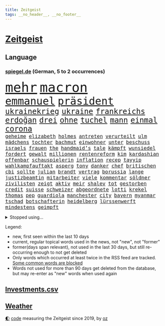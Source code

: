 ```yaml
---
title: Zeitgeist
tags: __no_header__, __no_footer__
---
```


# [Zeitgeist](https://oliz.io/zeitgeist/)

## Language

<h3><a href="https://www.spiegel.de" target="_blank">spiegel.de</a> (German, 5 to 2 occurrences)</h3>
<p style="font-family:monospace">
<span style="font-size:32pt"><a href="news_links.html#mehr" class="current">mehr</a></span>
<span style="font-size:32pt"><a href="news_links.html#macron" class="current">macron</a></span>
<br>
<span style="font-size:25pt"><a href="news_links.html#emmanuel" class="current">emmanuel</a></span>
<span style="font-size:25pt"><a href="news_links.html#präsident" class="current">präsident</a></span>
<br>
<span style="font-size:18pt"><a href="news_links.html#ukrainekrieg" class="current">ukrainekrieg</a></span>
<span style="font-size:18pt"><a href="news_links.html#ukraine" class="current">ukraine</a></span>
<span style="font-size:18pt"><a href="news_links.html#frankreichs" class="current">frankreichs</a></span>
<span style="font-size:18pt"><a href="news_links.html#erdoğan" class="current">erdoğan</a></span>
<span style="font-size:18pt"><a href="news_links.html#drei" class="current">drei</a></span>
<span style="font-size:18pt"><a href="news_links.html#ohne" class="current">ohne</a></span>
<span style="font-size:18pt"><a href="news_links.html#tuchel" class="current">tuchel</a></span>
<span style="font-size:18pt"><a href="news_links.html#mann" class="current">mann</a></span>
<span style="font-size:18pt"><a href="news_links.html#einmal" class="current">einmal</a></span>
<span style="font-size:18pt"><a href="news_links.html#corona" class="current">corona</a></span>
<br>
<span style="font-size:12pt"><a href="news_links.html#geheime" class="current">geheime</a></span>
<span style="font-size:12pt"><a href="news_links.html#elizabeth" class="current">elizabeth</a></span>
<span style="font-size:12pt"><a href="news_links.html#holmes" class="current">holmes</a></span>
<span style="font-size:12pt"><a href="news_links.html#antreten" class="current">antreten</a></span>
<span style="font-size:12pt"><a href="news_links.html#verurteilt" class="current">verurteilt</a></span>
<span style="font-size:12pt"><a href="news_links.html#ulm" class="current">ulm</a></span>
<span style="font-size:12pt"><a href="news_links.html#mädchens" class="current">mädchens</a></span>
<span style="font-size:12pt"><a href="news_links.html#tochter" class="current">tochter</a></span>
<span style="font-size:12pt"><a href="news_links.html#bachmut" class="current">bachmut</a></span>
<span style="font-size:12pt"><a href="news_links.html#einwohner" class="current">einwohner</a></span>
<span style="font-size:12pt"><a href="news_links.html#unter" class="current">unter</a></span>
<span style="font-size:12pt"><a href="news_links.html#beschuss" class="current">beschuss</a></span>
<span style="font-size:12pt"><a href="news_links.html#israels" class="current">israels</a></span>
<span style="font-size:12pt"><a href="news_links.html#frauen" class="current">frauen</a></span>
<span style="font-size:12pt"><a href="news_links.html#the" class="current">the</a></span>
<span style="font-size:12pt"><a href="news_links.html#handmaid’s" class="new">handmaid’s</a></span>
<span style="font-size:12pt"><a href="news_links.html#tale" class="new">tale</a></span>
<span style="font-size:12pt"><a href="news_links.html#kämpft" class="current">kämpft</a></span>
<span style="font-size:12pt"><a href="news_links.html#wunsiedel" class="new">wunsiedel</a></span>
<span style="font-size:12pt"><a href="news_links.html#fordert" class="current">fordert</a></span>
<span style="font-size:12pt"><a href="news_links.html#gewalt" class="current">gewalt</a></span>
<span style="font-size:12pt"><a href="news_links.html#millionen" class="current">millionen</a></span>
<span style="font-size:12pt"><a href="news_links.html#rentenreform" class="current">rentenreform</a></span>
<span style="font-size:12pt"><a href="news_links.html#kim" class="current">kim</a></span>
<span style="font-size:12pt"><a href="news_links.html#kardashian" class="current">kardashian</a></span>
<span style="font-size:12pt"><a href="news_links.html#offenbar" class="current">offenbar</a></span>
<span style="font-size:12pt"><a href="news_links.html#schauspielerin" class="current">schauspielerin</a></span>
<span style="font-size:12pt"><a href="news_links.html#inflation" class="current">inflation</a></span>
<span style="font-size:12pt"><a href="news_links.html#recep" class="current">recep</a></span>
<span style="font-size:12pt"><a href="news_links.html#tayyip" class="current">tayyip</a></span>
<span style="font-size:12pt"><a href="news_links.html#wahlkampfauftakt" class="current">wahlkampfauftakt</a></span>
<span style="font-size:12pt"><a href="news_links.html#asperg" class="new">asperg</a></span>
<span style="font-size:12pt"><a href="news_links.html#tony" class="current">tony</a></span>
<span style="font-size:12pt"><a href="news_links.html#danker" class="new">danker</a></span>
<span style="font-size:12pt"><a href="news_links.html#chef" class="current">chef</a></span>
<span style="font-size:12pt"><a href="news_links.html#britischen" class="current">britischen</a></span>
<span style="font-size:12pt"><a href="news_links.html#cbi" class="new">cbi</a></span>
<span style="font-size:12pt"><a href="news_links.html#sollte" class="current">sollte</a></span>
<span style="font-size:12pt"><a href="news_links.html#julian" class="current">julian</a></span>
<span style="font-size:12pt"><a href="news_links.html#brandt" class="current">brandt</a></span>
<span style="font-size:12pt"><a href="news_links.html#vertrag" class="current">vertrag</a></span>
<span style="font-size:12pt"><a href="news_links.html#borussia" class="current">borussia</a></span>
<span style="font-size:12pt"><a href="news_links.html#lange" class="current">lange</a></span>
<span style="font-size:12pt"><a href="news_links.html#justizbeamtin" class="new">justizbeamtin</a></span>
<span style="font-size:12pt"><a href="news_links.html#mitarbeiter" class="current">mitarbeiter</a></span>
<span style="font-size:12pt"><a href="news_links.html#viele" class="current">viele</a></span>
<span style="font-size:12pt"><a href="news_links.html#kommentar" class="current">kommentar</a></span>
<span style="font-size:12pt"><a href="news_links.html#söldner" class="new">söldner</a></span>
<span style="font-size:12pt"><a href="news_links.html#zivilisten" class="current">zivilisten</a></span>
<span style="font-size:12pt"><a href="news_links.html#zeigt" class="current">zeigt</a></span>
<span style="font-size:12pt"><a href="news_links.html#aktiv" class="current">aktiv</a></span>
<span style="font-size:12pt"><a href="news_links.html#meir" class="new">meir</a></span>
<span style="font-size:12pt"><a href="news_links.html#shalev" class="new">shalev</a></span>
<span style="font-size:12pt"><a href="news_links.html#tot" class="current">tot</a></span>
<span style="font-size:12pt"><a href="news_links.html#gestorben" class="current">gestorben</a></span>
<span style="font-size:12pt"><a href="news_links.html#credit" class="current">credit</a></span>
<span style="font-size:12pt"><a href="news_links.html#suisse" class="current">suisse</a></span>
<span style="font-size:12pt"><a href="news_links.html#schweizer" class="current">schweizer</a></span>
<span style="font-size:12pt"><a href="news_links.html#abgeordnete" class="current">abgeordnete</a></span>
<span style="font-size:12pt"><a href="news_links.html#lotti" class="new">lotti</a></span>
<span style="font-size:12pt"><a href="news_links.html#krekel" class="new">krekel</a></span>
<span style="font-size:12pt"><a href="news_links.html#thomas" class="current">thomas</a></span>
<span style="font-size:12pt"><a href="news_links.html#pep" class="current">pep</a></span>
<span style="font-size:12pt"><a href="news_links.html#guardiola" class="current">guardiola</a></span>
<span style="font-size:12pt"><a href="news_links.html#manchester" class="current">manchester</a></span>
<span style="font-size:12pt"><a href="news_links.html#city" class="current">city</a></span>
<span style="font-size:12pt"><a href="news_links.html#bayern" class="current">bayern</a></span>
<span style="font-size:12pt"><a href="news_links.html#myanmar" class="current">myanmar</a></span>
<span style="font-size:12pt"><a href="news_links.html#tschad" class="new">tschad</a></span>
<span style="font-size:12pt"><a href="news_links.html#botschafterin" class="current">botschafterin</a></span>
<span style="font-size:12pt"><a href="news_links.html#heidelberg" class="current">heidelberg</a></span>
<span style="font-size:12pt"><a href="news_links.html#lürssenwerft" class="new">lürssenwerft</a></span>
<span style="font-size:12pt"><a href="news_links.html#mindestens" class="current">mindestens</a></span>
<span style="font-size:12pt"><a href="news_links.html#geimpft" class="new">geimpft</a></span>
</p>
<details>
<summary>Stopped using...</summary>
<p class="former" style="font-size:12pt">
erfahrung(902) glück(902) siegt(902) reformen(901) diskutieren(900) erneute(900) landtag(900) erfahrungen(899) gerhard(899) is(899) landkreis(899) quarantäne(899) cdupolitiker(898) co₂(898) tweet(898) verlief(898) bielefeld(897) gestartet(897) gestohlen(897) neuem(897) positionen(897) provinz(897) verhängte(897) vorsitzenden(897) walter(897) ausnahmezustand(896) comeback(896) mord(896) vergewaltigung(896) 75(895) altes(895) coronainfektion(895) meghan(895) programm(895) stars(895) toni(895) tschechien(895) verbraucherschützer(895) verhängt(895) vorübergehend(895) wehren(895) beschluss(894) mütter(894) rote(894) steigenden(894) tier(894) 33(893) aufmerksamkeit(893) beobachten(893) falsch(893) folgte(893) innenministerium(893) länge(893) meldete(893) nutzte(893) party(893) blockiert(892) dachte(892) heftig(892) konflikte(892) pressestimmen(892) rechtsextreme(892) spanier(892) 12(891) bestätigen(891) bundesrepublik(891) einzug(891) gemeinden(891) international(891) united(891) einstigen(890) höher(890) kultur(890) mangelt(890) verunglückt(890) besitzer(889) elektroauto(889) engagement(889) präsidentschaftswahl(889) sport(889) sports(889) werbung(889) demonstrationen(888) enthüllt(888) europäischer(888) kaputt(888) kleines(888) minute(888) karte(887) auskunft(886) bundestagswahl(886) entsetzen(886) miteinander(884) unseren(884) feuerwehrleute(883) selben(883) gering(882) hielten(882) 11(881) signalisiert(881) tiefen(881) band(880) gesamten(880) halb(880) mehrfach(880) mittlerweile(880) steckte(880) demokratischen(879) 45(878) immunität(878) genauso(877) gang(876) ordnung(875) ausrüstung(874) einnahmen(874) vorgelegt(874) ausgesetzt(873) nachbar(873) spenden(872) vieles(871) apps(870) außerhalb(870) kate(870) insassen(868) informiert(867) wandel(867) griechischen(866) papier(866) syrer(866) app(863) istanbul(863) stress(863) schock(862) ministerien(861) sarah(856) bundesnetzagentur(854) erfolgreichen(854) überfordert(847) erhöhen(843) farbe(841) aktionen(833) mehren(832) rolf(832) londons(814) leiter(809) westliche(781) fuhren(776) belästigung(769) vormarsch(769) 4000(746) ausländischen(735) athen(731) wochenrückblick(714) angebote(712) verlag(706) 250(702) zwischenfall(695) japanischen(689) besonderes(678) 38(668) serbien(655) flohen(653) stundenlang(647) tricks(643) ausnahme(637) veröffentlichung(630) füllen(629) kümmern(627) schrumpft(627) freigesprochen(626) grundsätzlich(624) warnungen(623) insbesondere(613) rechtens(612) dauerte(609) einführung(607) gremium(606) las(603) vegas(603) erfolgreichste(601) weibliche(601) entlastung(591) 700(590) jenseits(590) umkämpften(585) jahrzehnt(580) 400000(575) tabellenführer(574) machtübernahme(571) händen(566) momente(566) niedergang(565) befreiung(561) illegaler(556) werner(553) vorteil(547) söders(541) 15000(539) beeinflusst(539) mutmaßliches(537) abtreibung(536) kunstwerke(536) gefeuert(534) erdgas(533) krankenkassen(532) gedrängt(526) wichtiges(526) 200000(518) sprecherin(508) radikaler(504) donbass(499) stromausfall(497) gewaltsamen(483) stephen(483) otto(481) historischer(478) phänomen(478) guterres(476) 87(468) nordische(468) zuständig(463) ebay(462) eukommissionschefin(457) geschah(449) langjährigen(446) preiserhöhung(443) gefechte(441) match(440) spektakel(440) zusammenhalt(437) mitgliedstaaten(435) geschenk(429) unterscheiden(420) geiselnahme(419) ergeben(418) auswertung(417) kambodscha(415) dresdner(413) stuttgarter(412) positiven(411) zensur(407) verpflichtende(404) verantwortlichen(402) mbappé(401) oppositionellen(401) schülern(399) 98(398) rené(394) lehnte(392) zugenommen(389) fern(388) sklaverei(385) erneuerbare(382) inakzeptable(379) anlässlich(378) odessa(378) profitierte(376) vertreten(372) todes(371) flüchten(367) künstlerin(366) 55(362) breiten(361) ungewiss(361) cherson(359) klassenzimmer(359) verbotene(359) umsätze(353) bezeichnen(348) indem(348) dmitrij(347) fair(345) g20(345) fernen(342) großmutter(338) ufer(338) ernste(337) täters(337) gewaltverbrechen(335) warteten(335) entsprechend(334) mars(330) brasilianische(328) golden(328) gäbe(326) entschuldigte(321) ärztinnen(320) würdigt(318) halt(314) einstecken(312) prinzessin(312) gelobt(310) steuerhinterziehung(310) erleichtert(309) 80000(308) vereidigt(308) emma(306) verzweiflung(305) 79(304) frustriert(304) steuerzahler(303) ereignete(300) 110(297) cannabis(297) mitarbeitende(296) naturkatastrophen(292) republikanischer(292) dividende(291) galten(289) generalstaatsanwalt(288) berüchtigten(285) senegal(283) therapien(283) miss(282) tempel(282) mitgeteilt(279) furore(278) tagsüber(278) trugen(278) wohnmobil(278) übergewinnsteuer(278) voraussichtlich(276) finde(275) gleichberechtigung(275) tanz(274) jubelte(271) baum(270) 16jähriger(268) endgültige(268) ryan(268) großeltern(266) tasche(266) blatt(265) verbraucherzentrale(265) energieversorger(263) entschuldigen(263) geeigneten(262) völker(262) 27jährige(261) anruf(260) grimm(260) veronika(260) giffey(259) nennen(256) schwächelt(256) usrepublikaner(256) anschlags(255) gefechten(255) streikt(254) erhöhungen(253) trägerrakete(253) gelbe(252) schmerzhaft(250) verträge(250) vernichtet(249) medizinische(247) drehten(246) trendwende(245) glänzte(240) hingelegt(239) geräumt(238) summer(238) salz(236) moderator(235) prostitution(235) wichtigster(235) notruf(234) somalia(234) gabrielle(233) tim(232) untergrund(232) bürgergeld(231) werben(231) mithalten(229) medizin(227) sperren(227) weltgrößten(227) aufstand(226) seltener(225) kater(224) globes(223) 89(222) knackt(221) extremisten(220) 25000(219) home(218) indirekt(218) raketenangriffen(217) usrepräsentantenhauses(217) ussenat(216) atomkraftwerk(215) angegangen(214) herunter(214) größeres(213) rowling(210) porträt(209) ramona(209) jackson(207) jahreswechsel(206) serienmörder(205) beschaffen(204) erzeugt(203) geteilt(201) klimaprotest(201) kurznachrichtendienst(200) missverständnis(200) bundeswirtschaftsministerium(199) kündigung(199) oppositionschef(198) leitung(197) ber(196) energiepolitik(196) 1992(194) milliardengewinne(194) umweltfreundlich(194) vorreiter(194) jk(193) milliardenkosten(193) cocacola(190) kanadischen(190) heikler(189) kontroverse(189) krankenkasse(189) 1400(188) flüchtlingsunterkunft(188) historisches(188) schoigu(188) achtelfinale(187) badenwürttembergischen(186) beobachter(186) blumen(186) ködern(186) vaters(186) erledigt(185) rose(182) niederlagen(181) prominenteste(181) ansonsten(179) befreiten(179) fahimi(179) betrag(178) stift(178) antrieb(176) gaspreisbremse(176) potter(176) verwandelt(176) schwedt(174) steuerrecht(174) arroganz(173) erschließen(172) neymar(172) dahintersteckt(171) grenzgebiet(171) machtwechsel(171) elbphilharmonie(170) härtesten(170) russlandpolitik(170) abwesenheit(169) gemäßigt(169) lahmzulegen(168) dreieinhalb(167) bischofskonferenz(166) ignoriert(165) offensiv(165) bnd(163) gewalttäter(162) innere(162) wahlsieg(162) kommando(161) professioneller(161) anerkennung(159) sofia(159) birmingham(158) bonbons(158) ökonomisch(158) milliardenschweren(157) solidarisieren(157) verankert(157) entzug(155) lehrkräftemangel(155) willis(155) alice(154) feindbild(154) kapitalmarkt(154) anforderungen(153) regierenden(153) forscht(152) geliebten(152) oleg(152) 23jährige(151) abbruch(151) synagoge(150) blank(149) drehbücher(149) geebnet(149) göttingen(149) labourpartei(149) mützenich(149) 105(148) todesstrafe(148) intakt(147) lateinamerika(146) osterinsel(146) schönheit(146) teheraner(146) verehrt(146) alpin(144) gerechte(144) geschmack(144) ski(144) einheimische(143) sämtliche(143) unterdrücken(142) queere(141) vodafone(141) carolina(140) steve(140) weiterkommen(140) angetreten(139) boeing(139) aufsichtsrat(138) lebzeiten(138) forciert(137) philip(137) pyrotechnik(137) erleichterung(135) fatih(135) mitarbeiterinnen(135) queeren(135) überlastung(134) boulevardzeitung(133) zusammenstößen(133) nüchtern(132) usamerikanerin(132) amerikanerin(131) jusos(131) aufgeschoben(130) loben(130) birol(129) ieachef(129) sms(129) wurm(129) abwenden(128) aktionäre(127) diplomatie(126) normales(126) testet(126) twitterchef(126) wirtschaftliche(126) formiert(125) rechtsextremist(125) wohnungsnot(125) düster(124) plastik(124) sportartikelhersteller(124) massenentlassungen(123) verbinden(123) verborgen(123) ware(123) aufgebaut(122) ausdrücklich(122) bahrain(122) benedikt(121) finanzaufsicht(121) schmiedet(121) singt(121) jüdische(120) serbische(120) anzahl(119) evangelische(119) grenzregion(119) katars(118) stadien(118) häufen(117) schränken(117) überholmanöver(117) airbus(116) artenschutz(116) beweist(116) gekostet(116) inszenierte(116) pop(115) tennislegende(115) barbarei(114) bischöfe(114) regimekritiker(114) straßensperren(114) abwehr(113) apokalypse(113) beunruhigt(113) djokovic(113) drahtzieher(113) feind(113) ungehorsam(113) antwortet(112) bildchefredakteur(112) infos(112) synodalen(112) verbannt(112) 20jährigen(111) arztpraxen(111) deutschlandfunk(111) fotograf(111) schneesturm(111) gedroht(110) integrität(110) trudeau(110) winterpause(110) berühmter(109) kassierten(109) vorbereitung(109) check(108) mediathek(108) rückschritt(108) tüte(108) pakistanischen(107) politikum(107) seltsamen(107) text(107) tvsender(107) 47(106) hauptstadtflughafen(106) nutzerinnen(106) versicherung(106) überlassen(106) diverser(105) groko(105) bewaffneter(104) fratzscher(104) skiweltcup(104) traumjob(104) welch(104) besitzen(103) fröhlich(103) nachschub(103) werbeverbot(103) vollen(102) forschungsteam(101) unangenehm(101) erlebten(100) huawei(100) städtischen(100) geschosse(99) gebrauchte(98) totale(98) krisenmanagement(97) landeshauptstadt(97) beheben(96) garbsen(96) schulsystem(96) 20jährige(95) bewaffneten(95) kapital(95) terrorisiert(95) toyota(95) 1981(94) fußgänger(94) metalband(94) verschüttet(94) großzügig(93) entschärft(92) erzwingen(92) flüchtete(92) kohlendioxid(92) krachend(92) auffällige(91) biathleten(91) cook(91) geiselnehmer(91) isrückkehrerin(91) mac(91) mühsam(91) porträtiert(91) warntag(91) dominanz(90) haushalts(90) pedro(90) schärferes(90) angespannte(89) arbeitnehmerinnen(89) drogentest(89) eubeitritt(89) hochfahren(89) nachgehen(89) referee(89) kopiert(88) maulwurf(88) vorurteilen(88) würstchen(88) ähnlicher(88) cloppenburg(87) einzigartigen(87) fynn(87) kliemann(87) kulturstaatsministerin(87) mag(87) faschisten(86) gasförderung(86) lila(86) nachholbedarf(86) polarlichter(86) merkwürdige(85) staatshaushalt(85) twitteralternative(85) woke(85) zehnte(85) beeindruckt(84) dienstagmorgen(84) fahnder(84) rauschten(84) regierungsbündnis(84) volksleiden(84) autopilot(83) bruchteil(83) geringe(83) journalistische(83) länderfinanzausgleich(83) zurückfordern(83) death(82) euparlamentspräsidentin(82) komponenten(82) metsola(82) solcher(82) behandeln(81) nepal(81) sowjetunion(81) veralteten(81) ziviler(81) deripaska(80) gasspeichern(80) gentechnik(80) lösten(80) verlässlichen(80) vorbestellungen(80) csupolitiker(79) erfolgreiche(79) gerückt(79) platzen(79) prestige(79) roberta(79) verheerendes(79) a38(78) annahme(78) bergkarabach(78) detektiv(78) goggia(78) isanhänger(78) revision(78) schatz(78) schwimmendes(78) überflüssig(78) anschreien(77) auftrieb(77) eisernen(77) förderte(77) rückenschmerzen(77) verleger(77) üppig(77) kranken(76) nachfahren(76) nachteil(76) verspannungen(76) weber(76) ambulanz(75) demonstrierten(75) männlichen(75) nsverbrechen(75) verrückte(75) bayerisches(74) bordstein(74) entschädigen(74) gesundheitliche(74) großstädte(74) indizien(74) lambsdorff(74) mobile(74) strafrechtlich(74) bußgeld(73) chaim(73) einzelgänger(73) feministischer(73) internetnutzer(73) merkte(73) verwandtschaft(73) zuständigkeit(73) aufgehört(72) cyrus(72) hundebesitzer(72) miley(72) pflegeheim(72) texten(72) zusammenbrechen(72) theaterleiter(71) todesopfern(71) versicherer(71) wahnsinn(71) wettern(71) aushalten(70) besuchern(70) broadway(70) gestaltet(70) amüsant(69) geschäftsmann(69) mel(69) möglichem(69) siebzigern(69) unsichere(69) überschattete(69) bakterien(68) haftentlassung(68) unablässig(68) yasmin(68) bundeswirtschaftsminister(67) empfindliche(67) kabinettskollegen(67) meistern(67) paparazzi(67) schein(67) weltpresse(67) fernando(66) kleintransporters(66) krakau(66) podest(66) temperatur(66) 23jähriger(65) edf(65) irrtum(65) michail(65) pckraffinerie(65) relativiert(65) schlägereien(65) tauchern(65) verbüßt(65) berufungsverfahren(64) fahrzeugen(64) impfstatus(64) kambodschanischen(64) mandat(64) nazivergleich(64) neutral(64) unbezahlbar(64) bolivien(63) coronatestpflicht(63) desinteresse(63) geldanlage(63) hochhaus(63) häftling(63) prinzen(63) raumfahrer(63) rettungswagen(63) weltcupsieg(63) gewaltbereiten(62) mccarthy(62) memphis(62) mikaela(62) shiffrin(62) sitzungstagen(62) 1968(61) 2005(61) arbeitsgruppe(61) bewerbungen(61) ebike(61) wayne(61) biene(60) griechen(60) ladenhüter(60) ehemaliges(59) gesundheitsamt(59) rückgrat(59) vorgabe(59) 07(58) abwehrspieler(58) ampelbündnis(58) busch(58) khamenei(58) klausur(58) silvesterkrawallen(58) startups(58) verdächtiges(58) behördenangaben(57) gewaltsame(57) nordamerikas(57) regierte(57) verbrennt(57) vorgesetzter(57) charlotte(56) einzel(56) ortes(56) türmt(56) ausmisten(55) energy(55) erschüttern(55) erneuter(54) jene(54) kräften(54) luftschlägen(54) pamela(54) spots(54) willy(54) ergänzen(53) europäisches(53) iq(53) lebensmittelbranche(53) palästinensern(53) räume(53) showdown(53) umarmen(53) vertreiben(53) überrannt(53) allgemeines(52) altbacken(52) esstisch(52) gewünscht(52) kiesewetter(52) langwierige(52) roderich(52) ausrede(51) darstellungen(51) errechnet(51) flüchtlingspolitik(51) gedient(51) lagerfeld(51) nachfolgen(51) technologie(51) 47jährige(50) dfl(50) filter(50) hanks(50) neinstimmen(50) zusammenstöße(50) gezielte(49) hereingefallen(49) titelrennen(49) unfallzahlen(49) überrumpelt(49) 59jährige(48) auszeichnungen(48) büßen(48) djokovićs(48) effekte(48) kriegsausgang(48) oppositionsführerin(48) sichtlich(48) swetlana(48) süchtig(48) tichanowskaja(48) 14000(47) abenteurer(47) ausgeglichen(47) bürokratischer(47) glamour(47) heimwm(47) magere(47) ablöse(46) geldtransporter(46) nudeln(46) richtigen(46) stürmte(46) winterstürme(46) absprachen(45) besprechen(45) frösche(45) packung(45) paket(45) synodalversammlung(45) wetterbedingungen(45) überzogen(45) drittländer(44) friedlicher(44) georgien(44) hockeynationalmannschaft(44) monatelanger(44) jäger(43) mitziehen(43) prorussischen(43) streitgespräch(43) umstrukturierungen(43) verhinderten(43) 140(42) academy(42) dichtgemacht(42) sicherheitsstrategie(42) stegner(42) vonovia(42) flowers(41) friedensinitiative(41) jelena(41) recherchiert(41) spö(41) supercomputer(41) versteht(40) zervakis(40) dissens(39) empfindlich(39) ermuntert(39) landtagswahl(39) quälend(39) republica(39) wahlsieger(39) aserbaidschanische(38) green(38) laufzeit(38) leopard2kampfpanzer(38) männlichkeit(38) erdrosselt(37) unterdrückt(37) vatikans(37) generäle(36) italienisches(36) militäreinsatz(36) pralinen(36) prügeln(36) travel(36) agenten(35) eichhörnchen(35) fußstapfen(35) halbieren(35) nummereinshit(35) rekordergebnis(35) saintgermain(35) zurückhaltend(35) zuschauerinnen(35) alonso(34) geburtstagsfeier(34) gleichgeschlechtliche(34) lebensweise(34) luxusuhren(34) patek(34) philippe(34) rekordzahlen(34) xabi(34) act(33) bobic(33) dragon(33) fredi(33) friedliche(33) hinspiel(33) nachhaltige(33) oppositionsbündnis(33) reduction(33) restliche(33) vertreibt(33) wasserspeicher(33) dmitry(32) dramatischer(32) haufenweise(32) himalaja(32) hinterließen(32) lawinenunglück(32) rendiwagner(32) dorthin(31) grammys(31) snowboard(31) unglücks(31) gekoppelt(30) kaufmann(30) registrieren(30) sprünge(30) stil(30) toll(30) 160000(29) kommentare(29) maroden(29) nachbarschaft(29) olga(29) skirennfahrerin(29) ungesund(29) verlags(29) verteilung(29) wider(29) amazonasregenwald(28) außenhandel(28) gewendet(28) pausen(28) rettenden(28) streitfrage(28) tabellenkeller(28) unnötige(28) vorentscheid(28) abgeraten(27) aicher(27) attackieren(27) babynahrung(27) detail(27) erdbebenkatastrophe(27) heimsieg(27) kassel(27) nordstreampipelines(27) siegesserie(27) unterschätzte(27) angestellter(26) doll(26) relativ(26) sogenannter(26) zerreibt(26) überschattet(26) bindung(25) instituts(25) kriegsflüchtlinge(25) regierungspartner(25) superg(25) symbolträchtige(25) vermieden(25) drückt(24) presseschau(24) bußgelder(23) schiffsunglück(23) vernachlässigt(23) zugeschlagen(23) akku(22) defensiv(22) entschlossen(22) generalüberholung(22) gigantisch(22) napoli(22) stärkste(22) düsterer(21) rüdiger(21) tools(21) anhängerin(20) erwerbstätig(20) georgier(20) mischte(20) moers(20) ordentlich(20) tiflis(20) verschwieg(20) vordenker(20) websites(20) abstiegszone(19) begründete(19) direkter(19) ernähren(19) geredet(19) kristin(19) trickbetrüger(19) tucker(19) dasselbe(18) eingeräumt(18) equal(18) nordischen(18) pay(18) verwandeln(18) banküberfall(17) energiemärkten(17) führungsrolle(17) fünfstöckigen(17) randalierer(17) rekonstruieren(17) wohngebiete(17) wurzeln(17) aufreger(16) ausweitung(16) eishockey(16) konzernen(16) michigan(16) überforderung(16) 15jähriger(15) aufräumen(15) blöde(15) kombiniererinnen(15) lsd(15) schwarm(15) bestehenden(14) dienstleistungsgewerkschaft(14) geldübergabe(14) hun(14) kommendem(14) sen(14) vermögensverwalter(14) aldi(13) aufkommen(13) björn(13) fünfjährige(13) gesellschaftlicher(13) gewartet(13) guantanamo(13) höcke(13) medienkonsum(13) schnittmengen(13) schätzings(13) stehe(13) vorfahren(13) 59(12) augsburger(12) ausstatten(12) dekret(12) ertrunken(12) leuchtete(12) claire(11) deutschebanktochter(11) kalabrien(11) mäuse(11) spdmitglied(11) süd(11)
</p>
</details>
<p>Legend:
<ul>
<li><span class="new">new</span>, first seen within the last 10 days</li>
<li><span class="current">current</span>, regular topical words used in the news, not "new", not "former"</li>
<li><span class="former">former(days span relevant)</span>, not used in the last 30 days, but still re-occurring enough to not get deleted</li>
<li>Only words which occurred at least twice in the RSS feed are tracked. <a href="language/filters.py">Some common words are blocked</a></li>
<li>Words not used for more than 90 days get deleted from the database, but may re-enter as "new" words when used again</li>
</ul>
</p>

## [Investments](investments.html)[.csv](investments.csv)

## [Weather](weather.html)

<footer>
<a href="javascript:toggleTheme()" class="nav">🌓</a>
<a href="https://github.com/ooz/zeitgeist">code</a> measuring the Zeitgeist since 2019, by <a href="https://oliz.io">oz</a>
</footer>
